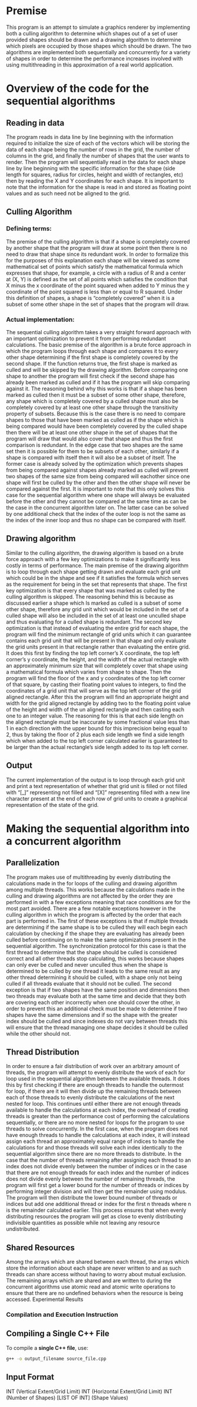 # Premise
This program is an attempt to simulate a graphics renderer by implementing both a culling algorithm to determine which shapes out of a set of user provided shapes should be drawn and a drawing algorithm to determine which pixels are occupied by those shapes which should be drawn. The two algorithms are implemented both sequentially and concurrently for a variety of shapes in order to determine the performance increases involved with using multithreading in this approximation of a real world application.
# Overview of the code for the sequential algorithms
## Reading in data
The program reads in data line by line beginning with the information required to initialize the size of each of the vectors which will be storing the data of each shape being the number of rows in the grid, the number of columns in the grid, and finally the number of shapes that the user wants to render. Then the program will sequentially read in the data for each shape line by line beginning with the specific information for the shape (side length for squares, radius for circles, height and width of rectangles, etc) then by reading the X and Y coordinates for each shape. It is important to note that the information for the shape is read in and stored as floating point values and as such need not be aligned to the grid.
## Culling Algorithm
### Defining terms:
 The premise of the culling algorithm is that if a shape is completely covered by another shape that the program will draw at some point then there is no need to draw that shape since its redundant work.
 In order to formalize this for the purposes of this explanation each shape will be viewed as some mathematical set of points which satisfy the mathematical formula which expresses that shape, for example, a circle with a radius of R and a center at (X, Y) is defined as the set of all points which satisfies the condition that X minus the x coordinate of the point squared when added to Y minus the y coordinate of the point squared is less than or equal to R squared.
Under this definition of shapes, a shape is “completely covered” when it is a subset of some other shape in the set of shapes that the program will draw.
### Actual implementation:
The sequential culling algorithm takes a very straight forward approach with an important optimization to prevent it from performing redundant calculations. The basic premise of the algorithm is a brute force approach in which the program loops through each shape and compares it to every other shape determining if the first shape is completely covered by the second shape. If the function returns true, the first shape is marked as culled and will be skipped by the drawing algorithm.
Before comparing one shape to another the program will first check if the second shape has already been marked as culled and if it has the program will skip comparing against it. The reasoning behind why this works is that if a shape has been marked as culled then it must be a subset of some other shape, therefore, any shape which is completely covered by a culled shape must also be completely covered by at least one other shape through the transitivity property of subsets. Because this is the case there is no need to compare shapes to those that have been marked as culled as if the shape which is being compared would have been completely covered by the culled shape then there will be at least one other shape in the set of shapes that the program will draw that would also cover that shape and thus the first comparison is redundant.
In the edge case that two shapes are the same set then it is possible for them to be subsets of each other, similarly if a shape is compared with itself then it will also be a subset of itself. The former case is already solved by the optimization which prevents shapes from being compared against shapes already marked as culled will prevent two shapes of the same size from being compared will eachother since one shape will first be culled by the other and then the other shape will never be compared against the first. It is important to note that this only solves this case for the sequential algorithm where one shape will always be evaluated before the other and they cannot be compared at the same time as can be the case in the concurrent algorithm later on. The latter case can be solved by one additional check that the index of the outer loop is not the same as the index of the inner loop and thus no shape can be compared with itself.
## Drawing algorithm
Similar to the culling algorithm, the drawing algorithm is based on a brute force approach with a few key optimizations to make it significantly less costly in terms of performance.
The main premise of the drawing algorithm is to loop through each shape getting drawn and evaluate each grid unit which could be in the shape and see if it satisfies the formula which serves as the requirement for being in the set that represents that shape.
The first key optimization is that every shape that was marked as culled by the culling algorithm is skipped. The reasoning behind this is because as discussed earlier a shape which Is marked as culled is a subset of some other shape, therefore any grid unit which would be included in the set of a culled shape will also be included in the set of at least one unculled shape and thus evaluating for a culled shape is redundant.
The second key optimization is that instead of evaluating the entire grid for each shape, the program will find the minimum rectangle of grid units which it can guarantee contains each grid unit that will be present in that shape and only evaluate the grid units present in that rectangle rather than evaluating the entire grid. It does this first by finding the top left corner’s X coordinate, the top left corner’s y coordinate, the height, and the width of the actual rectangle with an approximately minimum size that will completely cover that shape using a mathematical formula which varies from shape to shape. Then the program will find the floor of the x and y coordinates of the top left corner of that square, by casting their floating point values to integers, to find the coordinates of a grid unit that will serve as the top left corner of the grid aligned rectangle. After this the program will find an appropriate height and width for the grid aligned rectangle by adding two to the floating point value of the height and width of the un aligned rectangle and then casting each one to an integer value. The reasoning for this is that each side length on the aligned rectangle must be inaccurate by some fractional value less than 1 in each direction with the upper bound for this imprecision being equal to 2, thus by taking the floor of 2 plus each side length we find a side length which when added to the top left corner calculated earlier is guaranteed to be larger than the actual rectangle’s side length added to its top left corner.
## Output
The current implementation of the output is to loop through each grid unit and print a text representation of whether that grid unit is filled or not filled with “[_]” representing not filled and “[X]” representing filled with a new line character present at the end of each row of grid units to create a graphical representation of the state of the grid.
# Making the sequential algorithm into a concurrent algorithm
## Parallelization
 The program makes use of multithreading by evenly distributing the calculations made in the for loops of the culling and drawing algorithm among multiple threads. This works because the calculations made in the culling and drawing algorithms are not affected by the order they are performed in with a few exceptions meaning that race conditions are for the most part avoided.
There are a few notable exceptions however in the culling algorithm in which the program is affected by the order that each part is performed in. The first of these exceptions is that if multiple threads are determining if the same shape is to be culled they will each begin each calculation by checking if the shape they are evaluating has already been culled before continuing on to make the same optimizations present in the sequential algorithm. The synchronization protocol for this case is that the first thread to determine that the shape should be culled is considered correct and all other threads stop calculating, this works because shapes can only ever be culled and never unculled thus when the shape is determined to be culled by one thread it leads to the same result as any other thread determining it should be culled, with a shape only not being culled if all threads evaluate that it should not be culled. The second exception is that if two shapes have the same position and dimensions then two threads may evaluate both at the same time and decide that they both are covering each other incorrectly when one should cover the other, in order to prevent this an additional check must be made to determine if two shapes have the same dimensions and if so the shape with the greater index should be culled and since indexes do not vary between threads this will ensure that the thread managing one shape decides it should be culled while the other should not.
## Thread Distribution
In order to ensure a fair distribution of work over an arbitrary amount of threads, the program will attempt to evenly distribute the work of each for loop used in the sequential algorithm between the available threads. It does this by first checking if there are enough threads to handle the outermost for loop, if there are it will then divide up the remaining threads between each of those threads to evenly distribute the calculations of the next nested for loop. This continues until either there are not enough threads available to handle the calculations at each index, the overhead of creating threads is greater than the performance cost of performing the calculations sequentially, or there are no more nested for loops for the program to use threads to solve concurrently. In the first case, when the program does not have enough threads to handle the calculations at each index, it will instead assign each thread an approximately equal range of indices to handle the calculations for and those threads will solve each index identically to the sequential algorithm since there are no more threads to distribute.
In the case that the number of threads remaining after assigning each thread to an index does not divide evenly between the number of indices or in the case that there are not enough threads for each index and the number of indices does not divide evenly between the number of remaining threads, the program will first get a lower bound for the number of threads or indices by performing integer division and will then get the remainder using modulus. The program will then distribute the lower bound number of threads or indices but add one additional thread or index for the first n threads where n is the remainder calculated earlier. This process ensures that when evenly distributing resources the program will get as close to evenly distributing indivisible quantities as possible while not leaving any resource undistributed.
## Shared Resources
Among the arrays which are shared between each thread, the arrays which store the information about each shape are never written to and as such threads can share access without having to worry about mutual exclusion. The remaining arrays which are shared and are written to during the concurrent algorithms use atomic read and atomic write operations to ensure that there are no undefined behaviors when the resource is being accessed.
Experimental Results

### Compilation and Execution Instruction

## Compiling a Single C++ File
To compile a **single C++ file**, use:
```sh
g++ -o output_filename source_file.cpp
```

## Input Format
INT (Vertical Extent/Grid Limit)
INT (Horizontal Extent/Grid Limit)
INT (Number of Shapes)
[LIST OF INT] (Shape Values)
